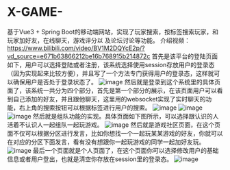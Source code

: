 # X-GAME-
基于Vue3 + Spring Boot的移动端网站，实现了玩家搜索，按标签搜索玩家，和玩家加好友，在线聊天，游戏评分以 及论坛讨论等功能。
介绍视频：https://www.bilibili.com/video/BV1M2DQYcE2p/?vd_source=e671b63866212be16b768915b214872c
首先是该平台的登陆页面如下，用户可以选择登陆或者注册，该系统选择使用session存放用户的登录态（因为实现起来比较方便），并且写了一个方法专门获得用户的登录态，这样就可以确保用户是否处于登录状态了。
![image](https://github.com/user-attachments/assets/87ef62bb-b696-408e-8679-11f21bc48f95)
然后就是登录到这个系统里的具体页面了，该系统一共分为四个部分，首先是第一个部分的展示，在该页面用户可以看到自己添加的好友，并且跟他聊天，这里用的websocket实现了实时聊天的功能，右上角的搜索按钮可以根据标签进行用户的搜索。
![image](https://github.com/user-attachments/assets/c7023301-47bb-4303-8777-4181cc257ceb)
![image](https://github.com/user-attachments/assets/48f62971-53d4-49f4-a59b-a44cd471170f)
![image](https://github.com/user-attachments/assets/03418a6b-6648-46c0-bef5-16b577812747)
然后就是组队功能的实现。具体页面如下图所示，可以选择跟认识的人活着不认识人一起组队一起玩游戏。
![image](https://github.com/user-attachments/assets/b2302ab3-7d77-49f3-87a0-0a803638262c)
然后就是游戏社区页面，在这个页面不仅可以根据分区进行发言，比如你想找一个一起玩某某游戏的好友，你就可以在对应的分区下面发言，看有没有想跟你一起玩游戏的同学一起加好友玩。
![image](https://github.com/user-attachments/assets/d70ca828-aa35-433e-940d-223297949d2a)
最后一个页面就是个人页面了，在这个页面你可以选择修改用户的基础信息或者用户登出，也就是清空你存放在session里的登录态。
![image](https://github.com/user-attachments/assets/792c06d4-9d94-47cf-9404-d43f6aadcbd4)


